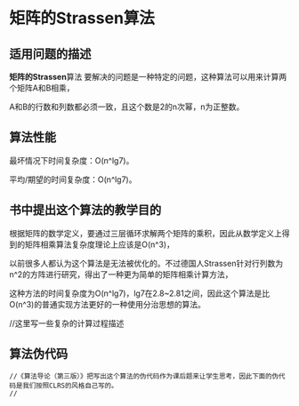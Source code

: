 矩阵的Strassen算法
===============

适用问题的描述
----------------

**矩阵的Strassen**算法 要解决的问题是一种特定的问题，这种算法可以用来计算两个矩阵A和B相乘，

A和B的行数和列数都必须一致，且这个数是2的n次幂，n为正整数。

算法性能
---------

最坏情况下时间复杂度：O(n^lg7)。

平均/期望的时间复杂度：O(n^lg7)。

书中提出这个算法的教学目的
-----------------------------

根据矩阵的数学定义，要通过三层循环求解两个矩阵的乘积，因此从数学定义上得到的矩阵相乘算法复杂度理论上应该是O(n^3)，

以前很多人都认为这个算法是无法被优化的。不过德国人Strassen针对行列数为n^2的方阵进行研究，得出了一种更为简单的矩阵相乘计算方法，

这种方法的时间复杂度为O(n^lg7)，lg7在2.8~2.81之间，因此这个算法是比O(n^3)的普通实现方法更好的一种使用分治思想的算法。

//这里写一些复杂的计算过程描述

算法伪代码
-----------

```
//《算法导论（第三版）》把写出这个算法的伪代码作为课后题来让学生思考，因此下面的伪代码是我们按照CLRS的风格自己写的。
//

```